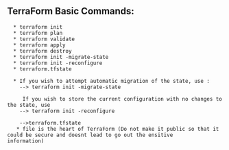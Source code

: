 ## TerraForm Basic Commands:
     
      * terraform init
      * terraform plan
      * terraform validate
      * terraform apply
      * terraform destroy
      * terraform init -migrate-state
      * terraform init -reconfigure
      * terraform.tfstate
      
      * If you wish to attempt automatic migration of the state, use :
        --> terraform init -migrate-state
      
         If you wish to store the current configuration with no changes to the state, use 
        --> terraform init -reconfigure

        -->terraform.tfstate 
       * file is the heart of TerraForm (Do not make it public so that it could be secure and doesnt lead to go out the ensitive                     information)
       
